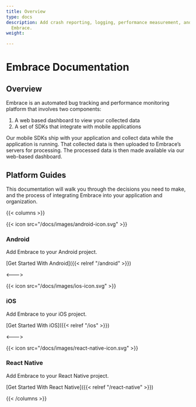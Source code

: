 ```yaml
---
title: Overview
type: docs
description: Add crash reporting, logging, performance measurement, and more with
  Embrace.
weight: 

---
```

# Embrace Documentation

## Overview

Embrace is an automated bug tracking and performance monitoring platform that involves two components:

1. A web based dashboard to view your collected data
2. A set of SDKs that integrate with mobile applications

Our mobile SDKs ship with your application and collect data while the
application is running. That collected data is then uploaded to Embrace’s
servers for processing. The processed data is then made available via our
web-based dashboard.

## Platform Guides

This documentation will walk you through the decisions you need to make, and the
process of integrating Embrace into your application and organization.

{{< columns >}}

{{< icon src="/docs/images/android-icon.svg" >}}

### **Android**

Add Embrace to your Android project.

[Get Started With Android]({{< relref "/android" >}})

<--->

{{< icon src="/docs/images/ios-icon.svg" >}}

### **iOS**

Add Embrace to your iOS project.

[Get Started With iOS]({{< relref "/ios" >}})


<--->

{{< icon src="/docs/images/react-native-icon.svg" >}}

### **React Native**

Add Embrace to your React Native project.

[Get Started With React Native]({{< relref "/react-native" >}})


{{< /columns >}}